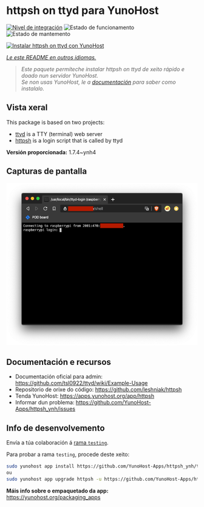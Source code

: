 <!--
NOTA: Este README foi creado automáticamente por <https://github.com/YunoHost/apps/tree/master/tools/readme_generator>
NON debe editarse manualmente.
-->

# httpsh on ttyd para YunoHost

[![Nivel de integración](https://dash.yunohost.org/integration/httpsh.svg)](https://ci-apps.yunohost.org/ci/apps/httpsh/) ![Estado de funcionamento](https://ci-apps.yunohost.org/ci/badges/httpsh.status.svg) ![Estado de mantemento](https://ci-apps.yunohost.org/ci/badges/httpsh.maintain.svg)

[![Instalar httpsh on ttyd con YunoHost](https://install-app.yunohost.org/install-with-yunohost.svg)](https://install-app.yunohost.org/?app=httpsh)

*[Le este README en outros idiomas.](./ALL_README.md)*

> *Este paquete permíteche instalar httpsh on ttyd de xeito rápido e doado nun servidor YunoHost.*  
> *Se non usas YunoHost, le a [documentación](https://yunohost.org/install) para saber como instalalo.*

## Vista xeral

This package is based on two projects:

* [ttyd](https://tsl0922.github.io/ttyd) is a TTY (terminal) web server
* [httpsh](https://github.com/leshniak/httpsh) is a login script that is called by ttyd


**Versión proporcionada:** 1.7.4~ynh4

## Capturas de pantalla

![Captura de pantalla de httpsh on ttyd](./doc/screenshots/httpsh.png)

## Documentación e recursos

- Documentación oficial para admin: <https://github.com/tsl0922/ttyd/wiki/Example-Usage>
- Repositorio de orixe do código: <https://github.com/leshniak/httpsh>
- Tenda YunoHost: <https://apps.yunohost.org/app/httpsh>
- Informar dun problema: <https://github.com/YunoHost-Apps/httpsh_ynh/issues>

## Info de desenvolvemento

Envía a túa colaboración á [rama `testing`](https://github.com/YunoHost-Apps/httpsh_ynh/tree/testing).

Para probar a rama `testing`, procede deste xeito:

```bash
sudo yunohost app install https://github.com/YunoHost-Apps/httpsh_ynh/tree/testing --debug
ou
sudo yunohost app upgrade httpsh -u https://github.com/YunoHost-Apps/httpsh_ynh/tree/testing --debug
```

**Máis info sobre o empaquetado da app:** <https://yunohost.org/packaging_apps>
